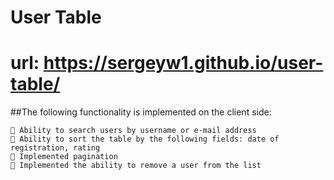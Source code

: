 # User Table

# url: https://sergeyw1.github.io/user-table/

##The following functionality is implemented on the client side:
```
 Ability to search users by username or e-mail address
 Ability to sort the table by the following fields: date of registration, rating
 Implemented pagination
 Implemented the ability to remove a user from the list
